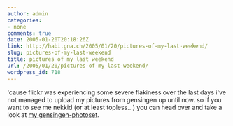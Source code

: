 ```yaml
---
author: admin
categories:
- none
comments: true
date: 2005-01-20T20:18:26Z
link: http://habi.gna.ch/2005/01/20/pictures-of-my-last-weekend/
slug: pictures-of-my-last-weekend
title: pictures of my last weekend
url: /2005/01/20/pictures-of-my-last-weekend/
wordpress_id: 718
---
```


'cause flickr was experiencing some severe flakiness over the last days i've not managed to upload my pictures from gensingen up until now. so if you want to see me nekkid (or at least topless...) you can head over and take a look at [my gensingen-photoset](http://flickr.com/photos/habi/sets/88024/).

